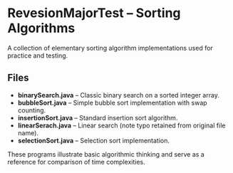 # RevesionMajorTest – Sorting Algorithms

A collection of elementary sorting algorithm implementations used for practice and testing.

## Files
- **binarySearch.java** – Classic binary search on a sorted integer array.
- **bubbleSort.java** – Simple bubble sort implementation with swap counting.
- **insertionSort.java** – Standard insertion sort algorithm.
- **linearSerach.java** – Linear search (note typo retained from original file name).
- **selectionSort.java** – Selection sort implementation.

These programs illustrate basic algorithmic thinking and serve as a reference for comparison of time complexities.
